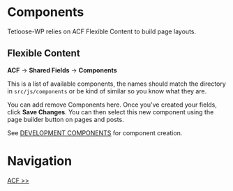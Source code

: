 # Components

Tetloose-WP relies on ACF Flexible Content to build page layouts.

## Flexible Content

**ACF** -> **Shared Fields** -> **Components**

This is a list of available components, the names should match the directory in `src/js/components` or be kind of similar so you know what they are.

You can add remove Components here. Once you've created your fields, click **Save Changes**. You can then select this new component using the page builder button on pages and posts.

See [DEVELOPMENT COMPONENTS](../Development/components.md) for component creation.

# Navigation

[ACF >>](acf.md)
